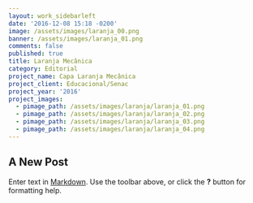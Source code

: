 ```yaml
---
layout: work_sidebarleft
date: '2016-12-08 15:18 -0200'
image: /assets/images/laranja_00.png
banner: /assets/images/laranja_01.png
comments: false
published: true
title: Laranja Mecânica
category: Editorial
project_name: Capa Laranja Mecânica
project_client: Educacional/Senac
project_year: '2016'
project_images:
  - pimage_path: /assets/images/laranja/laranja_01.png
  - pimage_path: /assets/images/laranja/laranja_02.png
  - pimage_path: /assets/images/laranja/laranja_03.png
  - pimage_path: /assets/images/laranja/laranja_04.png
---
```

## A New Post

Enter text in [Markdown](http://daringfireball.net/projects/markdown/). Use the toolbar above, or click the **?** button for formatting help.
